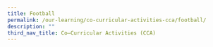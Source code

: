 ```yaml
---
title: Football
permalink: /our-learning/co-curricular-activities-cca/football/
description: ""
third_nav_title: Co–Curricular Activities (CCA)
---
```

